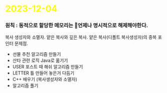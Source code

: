 # <span style="color:yellow">2023-12-04</span>

### 원칙 : 동적으로 할당한 메모리는 언제나 명시적으로 해제해야한다.

복사 생성자와 소멸자.
얕은 복사와 깊은 복사.
얕은 복사(디폴트 복사생성자)의 중복 포인터 문제점.


- 선물 추천 알고리즘 만들기
- 산타 관련 로직 Java로 옮기기
- USER 포스트 때 해쉬 알고리즘 만들기
- LETTER 틀 만들어 놓은거 다듬기
- C++ 배우기 (복사생성자와 소멸자)
- 알고리즘 풀기 
